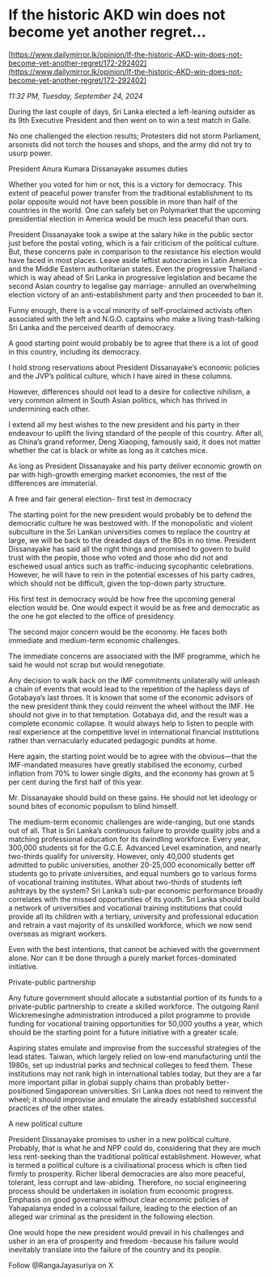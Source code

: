 # If the historic AKD win does not become yet another regret…

[https://www.dailymirror.lk/opinion/If-the-historic-AKD-win-does-not-become-yet-another-regret/172-292402](https://www.dailymirror.lk/opinion/If-the-historic-AKD-win-does-not-become-yet-another-regret/172-292402)

*11:32 PM, Tuesday, September 24, 2024*

During the last couple of days, Sri Lanka elected a left-leaning outsider as its 9th Executive President and then went on to win a test match in Galle.

No one challenged the election results; Protesters did not storm Parliament, arsonists did not torch the houses and shops, and the army did not try to usurp power.

President Anura Kumara Dissanayake assumes duties

Whether you voted for him or not, this is a victory for democracy. This extent of peaceful power transfer from the traditional establishment to its polar opposite would not have been possible in more than half of the countries in the world. One can safely bet on Polymarket that the upcoming presidential election in America would be much less peaceful than ours.

President Dissanayake took a swipe at the salary hike in the public sector just before the postal voting, which is a fair criticism of the political culture. But, these concerns pale in comparison to the resistance his election would have faced in most places. Leave aside leftist autocracies in Latin America and the Middle Eastern authoritarian states. Even the progressive Thailand - which is way ahead of Sri Lanka in progressive legislation and became the second Asian country to legalise gay marriage- annulled an overwhelming election victory of an anti-establishment party and then proceeded to ban it.

Funny enough, there is a vocal minority of self-proclaimed activists often associated with the left and N.G.O. captains who make a living trash-talking Sri Lanka and the perceived dearth of democracy.

A good starting point would probably be to agree that there is a lot of good in this country, including its democracy.

I hold strong reservations about President Dissanayake’s economic policies and the JVP’s political culture, which I have aired in these columns.

However, differences should not lead to a desire for collective nihilism, a very common ailment in South Asian politics, which has thrived in undermining each other.

I extend all my best wishes to the new president and his party in their endeavour to uplift the living standard of the people of this country. After all, as China’s grand reformer, Deng Xiaoping, famously said, it does not matter whether the cat is black or white as long as it catches mice.

As long as President Dissanayake and his party deliver economic growth on par with high-growth emerging market economies, the rest of the differences are immaterial.

A free and fair general election- first test in democracy

The starting point for the new president would probably be to defend the democratic culture he was bestowed with. If the monopolistic and violent subculture in the Sri Lankan universities comes to replace the country at large, we will be back to the dreaded days of the 80s in no time. President Dissanayake has said all the right things and promised to govern to build trust with the people, those who voted and those who did not and eschewed usual antics such as traffic-inducing sycophantic celebrations. However, he will have to rein in the potential excesses of his party cadres, which should not be difficult, given the top-down party structure.

His first test in democracy would be how free the upcoming general election would be. One would expect it would be as free and democratic as the one he got elected to the office of presidency.

The second major concern would be the economy. He faces both immediate and medium-term economic challenges.

The immediate concerns are associated with the IMF programme, which he said he would not scrap but would renegotiate.

Any decision to walk back on the IMF commitments unilaterally will unleash a chain of events that would lead to the repetition of the hapless days of Gotabaya’s last throes. It is known that some of the economic advisors of the new president think they could reinvent the wheel without the IMF. He should not give in to that temptation. Gotabaya did, and the result was a complete economic collapse. It would always help to listen to people with real experience at the competitive level in international financial institutions rather than vernacularly educated pedagogic pundits at home.

Here again, the starting point would be to agree with the obvious—that the IMF-mandated measures have greatly stabilised the economy, curbed inflation from 70% to lower single digits, and the economy has grown at 5 per cent during the first half of this year.

Mr. Dissanayake should build on these gains. He should not let ideology or sound bites of economic populism to blind himself.

The medium-term economic challenges are wide-ranging, but one stands out of all. That is Sri Lanka’s continuous failure to provide quality jobs and a matching professional education for its dwindling workforce. Every year, 300,000 students sit for the G.C.E. Advanced Level examination, and nearly two-thirds qualify for university. However, only 40,000 students get admitted to public universities, another 20-25,000 economically better off students go to private universities, and equal numbers go to various forms of vocational training institutes. What about two-thirds of students left ashtrays by the system? Sri Lanka’s sub-par economic performance broadly correlates with the missed opportunities of its youth. Sri Lanka should build a network of universities and vocational training institutions that could provide all its children with a tertiary, university and professional education and retrain a vast majority of its unskilled workforce, which we now send overseas as migrant workers.

Even with the best intentions, that cannot be achieved with the government alone. Nor can it be done through a purely market forces-dominated initiative.

Private-public partnership

Any future government should allocate a substantial portion of its funds to a private-public partnership to create a skilled workforce. The outgoing Ranil Wickremesinghe administration introduced a pilot programme to provide funding for vocational training opportunities for 50,000 youths a year, which should be the starting point for a future initiative with a greater scale.

Aspiring states emulate and improvise from the successful strategies of the lead states. Taiwan, which largely relied on low-end manufacturing until the 1980s, set up industrial parks and technical colleges to feed them. These institutions may not rank high in international tables today, but they are a far more important pillar in global supply chains than probably better-positioned Singaporean universities. Sri Lanka does not need to reinvent the wheel; it should improvise and emulate the already established successful practices of the other states.

A new political culture

President Dissanayake promises to usher in a new political culture. Probably, that is what he and NPP could do, considering that they are much less rent-seeking than the traditional political establishment. However, what is termed a political culture is a civilisational process which is often tied firmly to prosperity. Richer liberal democracies are also more peaceful, tolerant, less corrupt and law-abiding. Therefore, no social engineering process should be undertaken in isolation from economic progress. Emphasis on good governance without clear economic policies of Yahapalanya ended in a colossal failure, leading to the election of an alleged war criminal as the president in the following election.

One would hope the new president would prevail in his challenges and usher in an era of prosperity and freedom -because his failure would inevitably translate into the failure of the country and its people.

Follow @RangaJayasuriya on X

